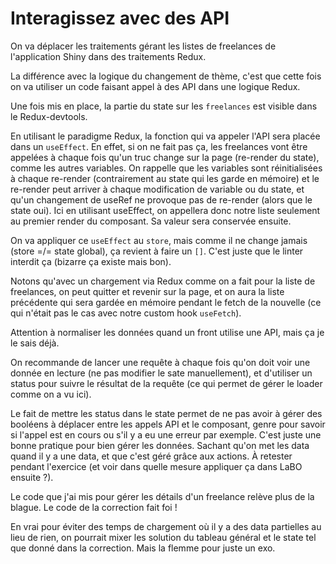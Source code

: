 # Interagissez avec des API

On va déplacer les traitements gérant les listes de freelances de l'application Shiny dans des traitements Redux.

La différence avec la logique du changement de thème, c'est que cette fois on va utiliser un code faisant appel à des API dans une logique Redux.

Une fois mis en place, la partie du state sur les `freelances` est visible dans le Redux-devtools.

En utilisant le paradigme Redux, la fonction qui va appeler l'API sera placée dans un `useEffect`. En effet, si on ne fait pas ça, les freelances vont être appelées à chaque fois qu'un truc change sur la page (re-render du state), comme les autres variables. On rappelle que les variables sont réinitialisées à chaque re-render (contrairement au state qui les garde en mémoire) et le re-render peut arriver à chaque modification de variable ou du state, et qu'un changement de useRef ne provoque pas de re-render (alors que le state oui). Ici en utilisant useEffect, on appellera donc notre liste seulement au premier render du composant. Sa valeur sera conservée ensuite.

On va appliquer ce `useEffect` au `store`, mais comme il ne change jamais (store =/= state global), ça revient à faire un `[]`. C'est juste que le linter interdit ça (bizarre ça existe mais bon).

Notons qu'avec un chargement via Redux comme on a fait pour la liste de freelances, on peut quitter et revenir sur la page, et on aura la liste précédente qui sera gardée en mémoire pendant le fetch de la nouvelle (ce qui n'était pas le cas avec notre custom hook `useFetch`).

Attention à normaliser les données quand un front utilise une API, mais ça je le sais déjà.

On recommande de lancer une requête à chaque fois qu'on doit voir une donnée en lecture (ne pas modifier le sate manuellement), et d'utiliser un status pour suivre le résultat de la requête (ce qui permet de gérer le loader comme on a vu ici).

Le fait de mettre les status dans le state permet de ne pas avoir à gérer des booléens à déplacer entre les appels API et le composant, genre pour savoir si l'appel est en cours ou s'il y a eu une erreur par exemple. C'est juste une bonne pratique pour bien gérer les données. Sachant qu'on met les data quand il y a une data, et que c'est géré grâce aux actions. À retester pendant l'exercice (et voir dans quelle mesure appliquer ça dans LaBO ensuite ?).

Le code que j'ai mis pour gérer les détails d'un freelance relève plus de la blague. Le code de la correction fait foi !

En vrai pour éviter des temps de chargement où il y a des data partielles au lieu de rien, on pourrait mixer les solution du tableau général et le state tel que donné dans la correction. Mais la flemme pour juste un exo.
